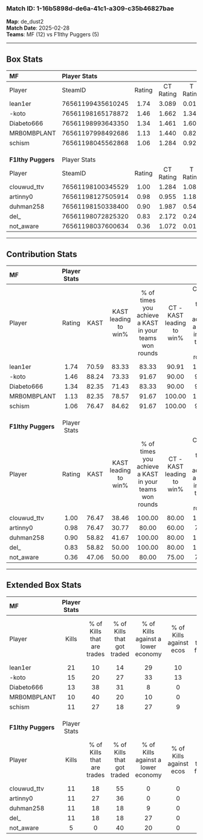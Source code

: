 ### Match ID: 1-16b5898d-de6a-41c1-a309-c35b46827bae  
**Map**: de_dust2  
**Match Date**: 2025-02-28  
**Teams**: MF (12) vs F1lthy Puggers (5)  

---  

## Box Stats  

| **MF**             | Player Stats      |        |           |          |       |       |       |         |        |      |     |
| :- | :- | :-: | :-: | :-: | :-: | :-: | :-: | :-: | :-: | :-: | :-: |
| Player             | SteamID           | Rating | CT Rating | T Rating | KAST  |  ADR  | Kills | Assists | Deaths | K/D  | HS% |
| lean1er            | 76561199435610245 |  1.74  |   3.089   |  0.016   | 70.59 | 140.8 |  21   |    4    |   12   | 1.75 | 38  |
| -koto              | 76561198165178872 |  1.46  |   1.662   |  1.348   | 88.24 | 85.3  |  15   |    5    |   10   | 1.50 | 80  |
| Diabeto666         | 76561198993643350 |  1.34  |   1.461   |  1.603   | 82.35 | 94.4  |  13   |    5    |   10   | 1.30 | 76  |
| MRB0MBPLANT        | 76561197998492686 |  1.13  |   1.440   |  0.827   | 82.35 | 60.0  |  10   |    3    |   8    | 1.25 | 60  |
| schism             | 76561198045562868 |  1.06  |   1.284   |  0.925   | 76.47 | 67.7  |  11   |    2    |   11   | 1.00 | 63  |
|                    |                   |        |           |          |       |       |       |         |        |      |     |
|                    |                   |        |           |          |       |       |       |         |        |      |     |
|                    |                   |        |           |          |       |       |       |         |        |      |     |
| **F1lthy Puggers** | Player Stats      |        |           |          |       |       |       |         |        |      |     |
| Player             | SteamID           | Rating | CT Rating | T Rating | KAST  |  ADR  | Kills | Assists | Deaths | K/D  | HS% |
| clouwud_ttv        | 76561198100345529 |  1.00  |   1.284   |  1.083   | 76.47 | 82.8  |  11   |    4    |   15   | 0.73 | 54  |
| artinny0           | 76561198127505914 |  0.98  |   0.955   |  1.187   | 76.47 | 69.3  |  11   |    3    |   14   | 0.79 | 45  |
| duhman258          | 76561198150338400 |  0.90  |   1.987   |  0.543   | 58.82 | 71.8  |  11   |    4    |   13   | 0.85 | 45  |
| del_               | 76561198072825320 |  0.83  |   2.172   |  0.245   | 58.82 | 73.0  |  11   |    3    |   15   | 0.73 | 63  |
| not_aware          | 76561198037600634 |  0.36  |   1.072   |  0.015   | 47.06 | 42.8  |   5   |    5    |   15   | 0.33 | 20  |
---  

## Contribution Stats  

| **MF**             | Player Stats |       |                      |                                                        |                           |                                                             |                          |                                                            |
| :- | :-: | :-: | :-: | :-: | :-: | :-: | :-: | :-: |
| Player             |    Rating    | KAST  | KAST leading to win% | % of times you achieve a KAST in your teams won rounds | CT - KAST leading to win% | CT - % of times you achieve a KAST in your teams won rounds | T - KAST leading to win% | T - % of times you achieve a KAST in your teams won rounds |
| lean1er            |     1.74     | 70.59 |        83.33         |                         83.33                          |           90.91           |                           100.00                            |           0.00           |                            0.00                            |
| -koto              |     1.46     | 88.24 |        73.33         |                         91.67                          |           90.00           |                            90.00                            |          40.00           |                           100.00                           |
| Diabeto666         |     1.34     | 82.35 |        71.43         |                         83.33                          |           90.00           |                            90.00                            |          25.00           |                           50.00                            |
| MRB0MBPLANT        |     1.13     | 82.35 |        78.57         |                         91.67                          |          100.00           |                           100.00                            |          25.00           |                           50.00                            |
| schism             |     1.06     | 76.47 |        84.62         |                         91.67                          |          100.00           |                            90.00                            |          50.00           |                           100.00                           |
|                    |              |       |                      |                                                        |                           |                                                             |                          |                                                            |
|                    |              |       |                      |                                                        |                           |                                                             |                          |                                                            |
|                    |              |       |                      |                                                        |                           |                                                             |                          |                                                            |
| **F1lthy Puggers** | Player Stats |       |                      |                                                        |                           |                                                             |                          |                                                            |
| Player             |    Rating    | KAST  | KAST leading to win% | % of times you achieve a KAST in your teams won rounds | CT - KAST leading to win% | CT - % of times you achieve a KAST in your teams won rounds | T - KAST leading to win% | T - % of times you achieve a KAST in your teams won rounds |
| clouwud_ttv        |     1.00     | 76.47 |        38.46         |                         100.00                         |           80.00           |                           100.00                            |          12.50           |                           100.00                           |
| artinny0           |     0.98     | 76.47 |        30.77         |                         80.00                          |           60.00           |                            75.00                            |          12.50           |                           100.00                           |
| duhman258          |     0.90     | 58.82 |        41.67         |                         100.00                         |           80.00           |                           100.00                            |          14.29           |                           100.00                           |
| del_               |     0.83     | 58.82 |        50.00         |                         100.00                         |           80.00           |                           100.00                            |          20.00           |                           100.00                           |
| not_aware          |     0.36     | 47.06 |        50.00         |                         80.00                          |           75.00           |                            75.00                            |          25.00           |                           100.00                           |
---  

## Extended Box Stats  

| **MF**             | Player Stats |                            |                            |                                    |                         |                              |                                 |        |                             |                                     |                          |                               |                            |
| :- | :-: | :-: | :-: | :-: | :-: | :-: | :-: | :-: | :-: | :-: | :-: | :-: | :-: |
| Player             |    Kills     | % of Kills that are trades | % of Kills that got traded | % of Kills against a lower economy | % of Kills against ecos | % of Kills that are flawless | % of Kills that are close duels | Deaths | % of Deaths that get traded | % of Deaths against a lower economy | % of Deaths against ecos | % of Deaths that are flawless | % of Deaths that are close |
| lean1er            |      21      |             10             |             14             |                 29                 |           10            |              90              |                0                |   12   |             42              |                 17                  |            8             |              58               |             8              |
| -koto              |      15      |             20             |             27             |                 33                 |           13            |              73              |                7                |   10   |             30              |                  0                  |            0             |              70               |             0              |
| Diabeto666         |      13      |             38             |             31             |                 8                  |            0            |              85              |                8                |   10   |             20              |                  0                  |            0             |              50               |             0              |
| MRB0MBPLANT        |      10      |             40             |             20             |                 10                 |            0            |              40              |               10                |   8    |             38              |                  0                  |            0             |              63               |             25             |
| schism             |      11      |             27             |             18             |                 27                 |            9            |              64              |                9                |   11   |             27              |                  0                  |            0             |              91               |             0              |
|                    |              |                            |                            |                                    |                         |                              |                                 |        |                             |                                     |                          |                               |                            |
|                    |              |                            |                            |                                    |                         |                              |                                 |        |                             |                                     |                          |                               |                            |
|                    |              |                            |                            |                                    |                         |                              |                                 |        |                             |                                     |                          |                               |                            |
| **F1lthy Puggers** | Player Stats |                            |                            |                                    |                         |                              |                                 |        |                             |                                     |                          |                               |                            |
| Player             |    Kills     | % of Kills that are trades | % of Kills that got traded | % of Kills against a lower economy | % of Kills against ecos | % of Kills that are flawless | % of Kills that are close duels | Deaths | % of Deaths that get traded | % of Deaths against a lower economy | % of Deaths against ecos | % of Deaths that are flawless | % of Deaths that are close |
| clouwud_ttv        |      11      |             18             |             55             |                 0                  |            0            |              64              |               18                |   15   |             33              |                  0                  |            0             |              73               |             0              |
| artinny0           |      11      |             27             |             36             |                 0                  |            0            |              45              |                9                |   14   |             29              |                  0                  |            0             |              79               |             7              |
| duhman258          |      11      |             18             |             18             |                 9                  |            0            |              82              |                0                |   13   |             15              |                  0                  |            0             |              69               |             8              |
| del_               |      11      |             18             |             18             |                 27                 |            0            |              55              |                0                |   15   |             20              |                  0                  |            0             |              60               |             7              |
| not_aware          |      5       |             0              |             40             |                 20                 |            0            |             100              |                0                |   15   |              7              |                  0                  |            0             |              67               |             7              |
